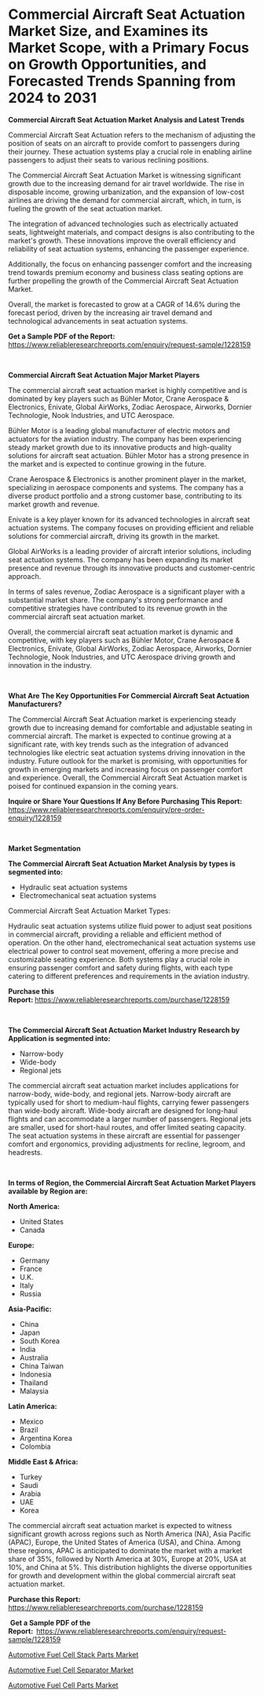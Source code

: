 <p><h1>Commercial Aircraft Seat Actuation Market Size, and Examines its Market Scope, with a Primary Focus on Growth Opportunities, and Forecasted Trends Spanning from 2024 to 2031</h1></p><p><strong>Commercial Aircraft Seat Actuation Market Analysis and Latest Trends</strong></p>
<p><p>Commercial Aircraft Seat Actuation refers to the mechanism of adjusting the position of seats on an aircraft to provide comfort to passengers during their journey. These actuation systems play a crucial role in enabling airline passengers to adjust their seats to various reclining positions.</p><p>The Commercial Aircraft Seat Actuation Market is witnessing significant growth due to the increasing demand for air travel worldwide. The rise in disposable income, growing urbanization, and the expansion of low-cost airlines are driving the demand for commercial aircraft, which, in turn, is fueling the growth of the seat actuation market.</p><p>The integration of advanced technologies such as electrically actuated seats, lightweight materials, and compact designs is also contributing to the market's growth. These innovations improve the overall efficiency and reliability of seat actuation systems, enhancing the passenger experience.</p><p>Additionally, the focus on enhancing passenger comfort and the increasing trend towards premium economy and business class seating options are further propelling the growth of the Commercial Aircraft Seat Actuation Market.</p><p>Overall, the market is forecasted to grow at a CAGR of 14.6% during the forecast period, driven by the increasing air travel demand and technological advancements in seat actuation systems.</p></p>
<p><strong>Get a Sample PDF of the Report:&nbsp;</strong> <a href="https://www.reliableresearchreports.com/enquiry/request-sample/1228159">https://www.reliableresearchreports.com/enquiry/request-sample/1228159</a></p>
<p>&nbsp;</p>
<p><strong>Commercial Aircraft Seat Actuation Major Market Players</strong></p>
<p><p>The commercial aircraft seat actuation market is highly competitive and is dominated by key players such as Bühler Motor, Crane Aerospace & Electronics, Enivate, Global AirWorks, Zodiac Aerospace, Airworks, Dornier Technologie, Nook Industries, and UTC Aerospace. </p><p>Bühler Motor is a leading global manufacturer of electric motors and actuators for the aviation industry. The company has been experiencing steady market growth due to its innovative products and high-quality solutions for aircraft seat actuation. Bühler Motor has a strong presence in the market and is expected to continue growing in the future.</p><p>Crane Aerospace & Electronics is another prominent player in the market, specializing in aerospace components and systems. The company has a diverse product portfolio and a strong customer base, contributing to its market growth and revenue.</p><p>Enivate is a key player known for its advanced technologies in aircraft seat actuation systems. The company focuses on providing efficient and reliable solutions for commercial aircraft, driving its growth in the market.</p><p>Global AirWorks is a leading provider of aircraft interior solutions, including seat actuation systems. The company has been expanding its market presence and revenue through its innovative products and customer-centric approach.</p><p>In terms of sales revenue, Zodiac Aerospace is a significant player with a substantial market share. The company's strong performance and competitive strategies have contributed to its revenue growth in the commercial aircraft seat actuation market.</p><p>Overall, the commercial aircraft seat actuation market is dynamic and competitive, with key players such as Bühler Motor, Crane Aerospace & Electronics, Enivate, Global AirWorks, Zodiac Aerospace, Airworks, Dornier Technologie, Nook Industries, and UTC Aerospace driving growth and innovation in the industry.</p></p>
<p>&nbsp;</p>
<p><strong>What Are The Key Opportunities For Commercial Aircraft Seat Actuation Manufacturers?</strong></p>
<p><p>The Commercial Aircraft Seat Actuation market is experiencing steady growth due to increasing demand for comfortable and adjustable seating in commercial aircraft. The market is expected to continue growing at a significant rate, with key trends such as the integration of advanced technologies like electric seat actuation systems driving innovation in the industry. Future outlook for the market is promising, with opportunities for growth in emerging markets and increasing focus on passenger comfort and experience. Overall, the Commercial Aircraft Seat Actuation market is poised for continued expansion in the coming years.</p></p>
<p><strong>Inquire or Share Your Questions If Any Before Purchasing This Report:</strong> <a href="https://www.reliableresearchreports.com/enquiry/pre-order-enquiry/1228159">https://www.reliableresearchreports.com/enquiry/pre-order-enquiry/1228159</a></p>
<p>&nbsp;</p>
<p><strong>Market Segmentation</strong></p>
<p><strong>The Commercial Aircraft Seat Actuation Market Analysis by types is segmented into:</strong></p>
<p><ul><li>Hydraulic seat actuation systems</li><li>Electromechanical seat actuation systems</li></ul></p>
<p><p>Commercial Aircraft Seat Actuation Market Types:</p><p>Hydraulic seat actuation systems utilize fluid power to adjust seat positions in commercial aircraft, providing a reliable and efficient method of operation. On the other hand, electromechanical seat actuation systems use electrical power to control seat movement, offering a more precise and customizable seating experience. Both systems play a crucial role in ensuring passenger comfort and safety during flights, with each type catering to different preferences and requirements in the aviation industry.</p></p>
<p><strong>Purchase this Report:&nbsp;</strong><a href="https://www.reliableresearchreports.com/purchase/1228159">https://www.reliableresearchreports.com/purchase/1228159</a></p>
<p>&nbsp;</p>
<p><strong>The Commercial Aircraft Seat Actuation Market Industry Research by Application is segmented into:</strong></p>
<p><ul><li>Narrow-body</li><li>Wide-body</li><li>Regional jets</li></ul></p>
<p><p>The commercial aircraft seat actuation market includes applications for narrow-body, wide-body, and regional jets. Narrow-body aircraft are typically used for short to medium-haul flights, carrying fewer passengers than wide-body aircraft. Wide-body aircraft are designed for long-haul flights and can accommodate a larger number of passengers. Regional jets are smaller, used for short-haul routes, and offer limited seating capacity. The seat actuation systems in these aircraft are essential for passenger comfort and ergonomics, providing adjustments for recline, legroom, and headrests.</p></p>
<p>&nbsp;</p>
<p><strong>In terms of Region, the Commercial Aircraft Seat Actuation Market Players available by Region are:</strong></p>
<p>
    <p> <strong> North America: </strong>
        <ul>
            <li>United States</li>
            <li>Canada</li>
        </ul>
        </p> 
    <p> <strong> Europe: </strong>
        <ul>
            <li>Germany</li>
            <li>France</li>
            <li>U.K.</li>
            <li>Italy</li>
            <li>Russia</li>
        </ul>
        </p> 
    <p> <strong> Asia-Pacific: </strong>
        <ul>
            <li>China</li>
            <li>Japan</li>
            <li>South Korea</li>
            <li>India</li>
            <li>Australia</li>
            <li>China Taiwan</li>
            <li>Indonesia</li>
            <li>Thailand</li>
            <li>Malaysia</li>
        </ul>
        </p> 
    <p> <strong> Latin America: </strong>
        <ul>
            <li>Mexico</li>
            <li>Brazil</li>
            <li>Argentina Korea</li>
            <li>Colombia</li>
        </ul>
        </p> 
    <p> <strong> Middle East & Africa: </strong>
        <ul>
            <li>Turkey</li>
            <li>Saudi</li>
            <li>Arabia</li>
            <li>UAE</li>
            <li>Korea</li>
        </ul>
    </p>
    </p>
<p><p>The commercial aircraft seat actuation market is expected to witness significant growth across regions such as North America (NA), Asia Pacific (APAC), Europe, the United States of America (USA), and China. Among these regions, APAC is anticipated to dominate the market with a market share of 35%, followed by North America at 30%, Europe at 20%, USA at 10%, and China at 5%. This distribution highlights the diverse opportunities for growth and development within the global commercial aircraft seat actuation market.</p></p>
<p><strong>Purchase this Report: </strong><a href="https://www.reliableresearchreports.com/purchase/1228159">https://www.reliableresearchreports.com/purchase/1228159</a></p>
<p>&nbsp;<strong>Get a Sample PDF of the Report:&nbsp;&nbsp;</strong><a href="https://www.reliableresearchreports.com/enquiry/request-sample/1228159">https://www.reliableresearchreports.com/enquiry/request-sample/1228159</a></p>
<p><strong></strong></p>
<p><p><a href="https://view.publitas.com/reportprime-1/automotive-fuel-cell-stack-parts-market-a-comprehensive-report-of-its-market-share-growth-trends-2023-2030/">Automotive Fuel Cell Stack Parts Market</a></p><p><a href="https://view.publitas.com/reportprime-1/automotive-fuel-cell-separator-market-research-report-provides-thorough-industry-overview-which-offers-an-in-depth-analysis-of-product-trends-and-new-market-divisions/">Automotive Fuel Cell Separator Market</a></p><p><a href="https://view.publitas.com/reportprime-1/automotive-fuel-cell-parts-market-with-the-goal-of-estimating-the-market-size-and-future-growth-potential-of-various-market-segments-based-on-component-applications-end-user-and-region/">Automotive Fuel Cell Parts Market</a></p></p>